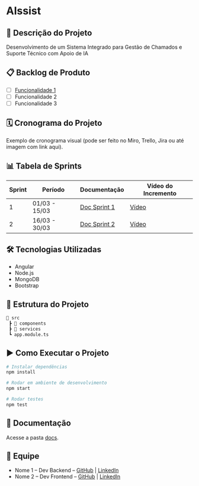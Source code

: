 # AIssist

## 📌 Descrição do Projeto
Desenvolvimento de um Sistema Integrado para Gestão de Chamados e Suporte Técnico com Apoio de IA

## 📋 Backlog de Produto
- [ ] [Funcionalidade 1](https://github.com/DANFAGUNDES0/PimWeb/blob/main/Requisitos%3Etxt)
- [ ] Funcionalidade 2
- [ ] Funcionalidade 3

## 🗓️ Cronograma do Projeto
Exemplo de cronograma visual (pode ser feito no Miro, Trello, Jira ou até imagem com link aqui).

## 📊 Tabela de Sprints
| Sprint | Período        | Documentação | Vídeo do Incremento |
|--------|----------------|--------------|----------------------|
| 1      | 01/03 - 15/03  | [Doc Sprint 1](docs/Sprint1.md) | [Vídeo](https://youtube.com/xxxx) |
| 2      | 16/03 - 30/03  | [Doc Sprint 2](docs/Sprint2.md) | [Vídeo](https://youtube.com/xxxx) |

## 🛠 Tecnologias Utilizadas
- Angular
- Node.js
- MongoDB
- Bootstrap

## 📂 Estrutura do Projeto
```bash
📂 src
 ┣ 📂 components
 ┣ 📂 services
 ┗ app.module.ts
```

## ▶️ Como Executar o Projeto
```bash
# Instalar dependências
npm install

# Rodar em ambiente de desenvolvimento
npm start

# Rodar testes
npm test
```

## 📑 Documentação
Acesse a pasta [docs](./docs).

## 👥 Equipe
- Nome 1 – Dev Backend – [GitHub](https://github.com/xxx) | [LinkedIn](https://linkedin.com/in/xxx)
- Nome 2 – Dev Frontend – [GitHub](https://github.com/xxx) | [LinkedIn](https://linkedin.com/in/xxx)


